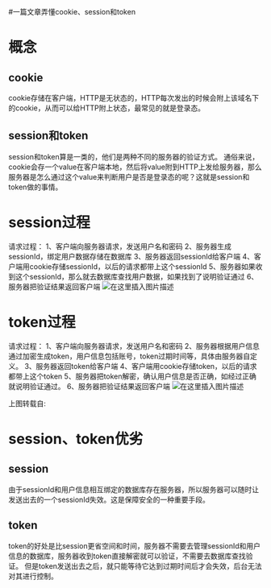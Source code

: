 #一篇文章弄懂cookie、session和token
# 概念

## cookie

cookie存储在客户端，HTTP是无状态的，HTTP每次发出的时候会附上该域名下的cookie，从而可以给HTTP附上状态，最常见的就是登录态。

## session和token

session和token算是一类的，他们是两种不同的服务器的验证方式。 通俗来说，cookie会存一个value在客户端本地，然后将value附到HTTP上发给服务器，那么服务器是怎么通过这个value来判断用户是否是登录态的呢？这就是session和token做的事情。

# session过程

请求过程： 1、客户端向服务器请求，发送用户名和密码 2、服务器生成sessionId，绑定用户数据存储在数据库 3、服务器返回sessionId给客户端 4、客户端用cookie存储sessionId，以后的请求都带上这个sessionId 5、服务器如果收到这个sessionId，那么就去数据库查找用户数据，如果找到了说明验证通过 6、服务器把验证结果返回客户端 <img src="https://img-blog.csdnimg.cn/20181105104135925.png?x-oss-process=image/watermark,type_ZmFuZ3poZW5naGVpdGk,shadow_10,text_aHR0cHM6Ly9ibG9nLmNzZG4ubmV0L0RvdWJsZTJoYW8=,size_16,color_FFFFFF,t_70" alt="在这里插入图片描述">

# token过程

请求过程： 1、客户端向服务器请求，发送用户名和密码 2、服务器根据用户信息通过加密生成token，用户信息包括账号，token过期时间等，具体由服务器自定义。 3、服务器返回token给客户端 4、客户端用cookie存储token，以后的请求都带上这个token 5、服务器把token解密，确认用户信息是否正确，如经过正确就说明验证通过。 6、服务器把验证结果返回客户端 <img src="https://images2018.cnblogs.com/blog/1350514/201805/1350514-20180504123850641-479661599.png" alt="在这里插入图片描述">

>  
 上图转载自: 


# session、token优劣

## session

由于sessionId和用户信息相互绑定的数据库存在服务器，所以服务器可以随时让发送出去的一个sessionId失效。这是保障安全的一种重要手段。

## token

token的好处是比session更省空间和时间，服务器不需要去管理sessionId和用户信息的数据库，服务器收到token直接解密就可以验证，不需要去数据库查找验证。 但是token发送出去之后，就只能等待它达到过期时间后才会失效，后台无法对其进行控制。
